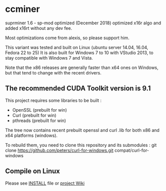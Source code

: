 # ccminer

suprminer 1.6 - sp-mod optimized (December 2018) optimized x16r algo and added x16rt without any dev fee.

Most optimizations come from alexis, so please support him.

This variant was tested and built on Linux (ubuntu server 14.04, 16.04, Fedora 22 to 25)
It is also built for Windows 7 to 10 with VStudio 2013, to stay compatible with Windows 7 and Vista.

Note that the x86 releases are generally faster than x64 ones on Windows, but that tend to change with the recent drivers.

The recommended CUDA Toolkit version is 9.1
------------------------------

This project requires some libraries to be built :

- OpenSSL (prebuilt for win)
- Curl (prebuilt for win)
- pthreads (prebuilt for win)

The tree now contains recent prebuilt openssl and curl .lib for both x86 and x64 platforms (windows).

To rebuild them, you need to clone this repository and its submodules :
    git clone https://github.com/peters/curl-for-windows.git compat/curl-for-windows


Compile on Linux
----------------

Please see [INSTALL](https://github.com/tpruvot/ccminer/blob/linux/INSTALL) file or [project Wiki](https://github.com/tpruvot/ccminer/wiki/Compatibility)
